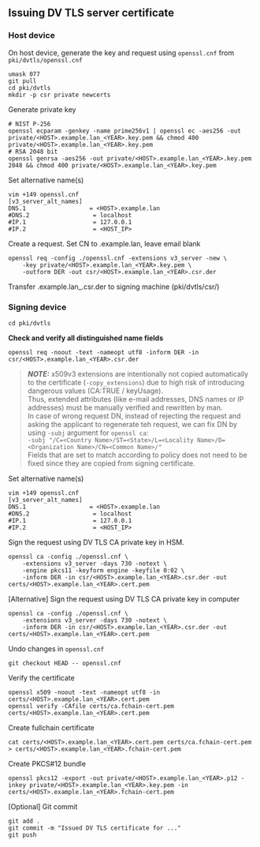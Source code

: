 ## Issuing DV TLS server certificate
### Host device
On host device, generate the key and request using `openssl.cnf` from `pki/dvtls/openssl.cnf`
```
umask 077
git pull
cd pki/dvtls
mkdir -p csr private newcerts
```
Generate private key
```
# NIST P-256
openssl ecparam -genkey -name prime256v1 | openssl ec -aes256 -out private/<HOST>.example.lan_<YEAR>.key.pem && chmod 400 private/<HOST>.example.lan_<YEAR>.key.pem
# RSA 2048 bit
openssl genrsa -aes256 -out private/<HOST>.example.lan_<YEAR>.key.pem 2048 && chmod 400 private/<HOST>.example.lan_<YEAR>.key.pem
```
Set alternative name(s)
```
vim +149 openssl.cnf
[v3_server_alt_names]
DNS.1                  = <HOST>.example.lan
#DNS.2                  = localhost
#IP.1                   = 127.0.0.1
#IP.2                   = <HOST_IP>
```

Create a request. Set CN to <HOST>.example.lan, leave email blank
```
openssl req -config ./openssl.cnf -extensions v3_server -new \
	-key private/<HOST>.example.lan_<YEAR>.key.pem \
	-outform DER -out csr/<HOST>.example.lan_<YEAR>.csr.der
```

Transfer <HOST>.example.lan_<YEAR>.csr.der to signing machine (pki/dvtls/csr/)

### Signing device
```
cd pki/dvtls
```

**Check and verify all distinguished name fields**
```
openssl req -noout -text -nameopt utf8 -inform DER -in csr/<HOST>.example.lan_<YEAR>.csr.der
```

> **_NOTE:_** x509v3 extensions are intentionally not copied automatically to the certificate (`-copy_extensions`) due to high risk of introducing dangerous values (CA:TRUE / keyUsage).  
Thus, extended attributes (like e-mail addresses, DNS names or IP addresses) must be manually verified and rewritten by man.  
In case of wrong request DN, instead of rejecting the request and asking the applicant to regenerate teh request, we can fix DN by using `-subj` argument for `openssl ca`:  
`-subj "/C=<Country Name>/ST=<State>/L=<Locality Name>/O=<Organization Name>/CN=<Common Name>/"`  
Fields that are set to match according to policy does not need to be fixed since they are copied from signing certificate.

Set alternative name(s)
```
vim +149 openssl.cnf
[v3_server_alt_names]
DNS.1                  = <HOST>.example.lan
#DNS.2                  = localhost
#IP.1                   = 127.0.0.1
#IP.2                   = <HOST_IP>
```

Sign the request using DV TLS CA private key in HSM.
```
openssl ca -config ./openssl.cnf \
	-extensions v3_server -days 730 -notext \
	-engine pkcs11 -keyform engine -keyfile 0:02 \
	-inform DER -in csr/<HOST>.example.lan_<YEAR>.csr.der -out certs/<HOST>.example.lan_<YEAR>.cert.pem
```
[Alternative] Sign the request using DV TLS CA private key in computer
```
openssl ca -config ./openssl.cnf \
	-extensions v3_server -days 730 -notext \
	-inform DER -in csr/<HOST>.example.lan_<YEAR>.csr.der -out certs/<HOST>.example.lan_<YEAR>.cert.pem
```

Undo changes in `openssl.cnf`
```
git checkout HEAD -- openssl.cnf
```

Verify the certificate
```
openssl x509 -noout -text -nameopt utf8 -in certs/<HOST>.example.lan_<YEAR>.cert.pem
openssl verify -CAfile certs/ca.fchain-cert.pem certs/<HOST>.example.lan_<YEAR>.cert.pem
```

Create fullchain certificate
```
cat certs/<HOST>.example.lan_<YEAR>.cert.pem certs/ca.fchain-cert.pem > certs/<HOST>.example.lan_<YEAR>.fchain-cert.pem
```

Create PKCS#12 bundle
```
openssl pkcs12 -export -out private/<HOST>.example.lan_<YEAR>.p12 -inkey private/<HOST>.example.lan_<YEAR>.key.pem -in certs/<HOST>.example.lan_<YEAR>.fchain-cert.pem
```
[Optional] Git commit
```
git add .
git commit -m "Issued DV TLS certificate for ..."
git push
```
